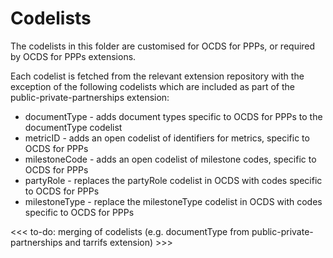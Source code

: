 # Codelists

The codelists in this folder are customised for OCDS for PPPs, or required by OCDS for PPPs extensions. 

Each codelist is fetched from the relevant extension repository with the exception of the following codelists which are included as part of the public-private-partnerships extension:

* documentType - adds document types specific to OCDS for PPPs to the documentType codelist
* metricID - adds an open codelist of identifiers for metrics, specific to OCDS for PPPs
* milestoneCode - adds an open codelist of milestone codes, specific to OCDS for PPPs
* partyRole - replaces the partyRole codelist in OCDS with codes specific to OCDS for PPPs
* milestoneType - replace the milestoneType codelist in OCDS with codes specific to OCDS for PPPs

<<< to-do: merging of codelists (e.g. documentType from public-private-partnerships and tarrifs extension) >>>